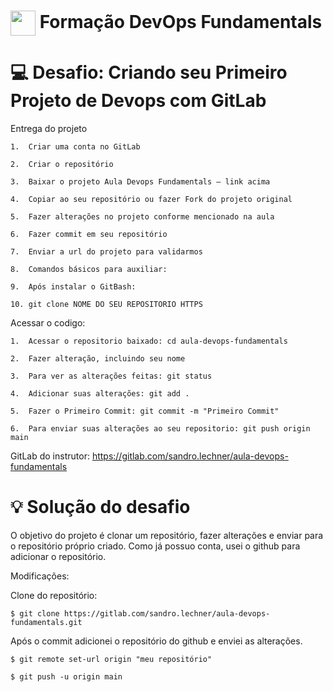<h1>
    <a href="https://www.dio.me/">
     <img align="center" width="40px" src="https://hermes.digitalinnovation.one/assets/diome/logo-minimized.png"></a>
    <span>Formação DevOps Fundamentals</span>
</h1>

# :computer: Desafio: Criando seu Primeiro Projeto de Devops com GitLab

Entrega do projeto

    1.	Criar uma conta no GitLab

    2.	Criar o repositório

    3.	Baixar o projeto Aula Devops Fundamentals – link acima

    4.	Copiar ao seu repositório ou fazer Fork do projeto original

    5.	Fazer alterações no projeto conforme mencionado na aula

    6.	Fazer commit em seu repositório

    7.	Enviar a url do projeto para validarmos

    8.	Comandos básicos para auxiliar:

    9.	Após instalar o GitBash:

    10.	git clone NOME DO SEU REPOSITORIO HTTPS
 
Acessar o codigo:

    1.	Acessar o repositorio baixado: cd aula-devops-fundamentals

    2.	Fazer alteração, incluindo seu nome

    3.  Para ver as alterações feitas: git status

    4.  Adicionar suas alterações: git add . 

    5.  Fazer o Primeiro Commit: git commit -m "Primeiro Commit"

    6.	Para enviar suas alterações ao seu repositorio: git push origin main 

GitLab do instrutor: https://gitlab.com/sandro.lechner/aula-devops-fundamentals

# :bulb: Solução do desafio

O objetivo do projeto é clonar um repositório, fazer alterações e enviar para o repositório próprio criado. Como já possuo conta, usei o github para adicionar o repositório.

Modificações:

Clone do repositório:

```console 
$ git clone https://gitlab.com/sandro.lechner/aula-devops-fundamentals.git
```

Após o commit adicionei o repositório do github e enviei as alterações. 

```console
$ git remote set-url origin "meu repositório"
```

```console
$ git push -u origin main
```